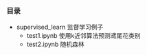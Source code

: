 ### 目录
- supervised_learn                   监督学习例子
    - test1.ipynb                    使用k近邻算法预测鸢尾花类别
    - test2.ipynb                    随机森林